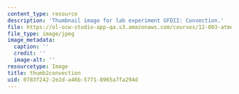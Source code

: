```yaml
---
content_type: resource
description: 'Thumbnail image for lab experiment GFDII: Convection.'
file: https://ol-ocw-studio-app-qa.s3.amazonaws.com/courses/12-003-atmosphere-ocean-and-climate-dynamics-fall-2008/0783f2422e2da46b57718965a7fa294d_thumb2convection.jpg
file_type: image/jpeg
image_metadata:
  caption: ''
  credit: ''
  image-alt: ''
resourcetype: Image
title: thumb2convection
uid: 0783f242-2e2d-a46b-5771-8965a7fa294d
---
```

